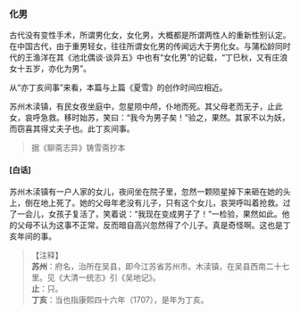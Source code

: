 <script type="text/javascript">
    var head = document.getElementsByTagName('head')[0];
    cssURL = '/public/liao.css';
    linkTag = document.createElement('link');
    linkTag.href = cssURL;
    linkTag.setAttribute('type','text/css');
    linkTag.setAttribute('rel','stylesheet');
    head.appendChild(linkTag);
</script>
### 化男

古代没有变性手术，所谓男化女，女化男，大概都是所谓两性人的重新性别认定。在中国古代，由于重男轻女，往往所谓女化男的传闻远大于男化女。与蒲松龄同时代的王渔洋在其《池北偶谈·谈异五》中也有“女化男”的记载，“丁巳秋，又有庄浪女十五岁，亦化为男”。

从“亦丁亥间事”来看，本篇与上篇《夏雪》的创作时间应相近。

苏州木渎镇，有民女夜坐庭中，忽星陨中颅，仆地而死。其父母老而无子，止此女，哀呼急救。移时始苏，笑曰：“我今为男子矣！”验之，果然。其家不以为妖，而窃喜其得丈夫子也。此丁亥间事。

</section>

> 据《聊斋志异》铸雪斋抄本

#### [白话]
<aside>

苏州木渎镇有一户人家的女儿，夜间坐在院子里，忽然一颗陨星掉下来砸在她的头上，倒在地上死了。她的父母年老没有儿子，只有这个女儿，哀哭呼叫着抢救。过了一会儿，女孩子复活了，笑着说：“我现在变成男子了！”一检验，果然如此。他的父母不认为这事不正常，反而暗自高兴忽然得了个儿子。真是奇怪啊。这也是丁亥年间的事。

</aside>

> 【注释】  
<b>苏州</b>：府名，治所在吴县，即今江苏省苏州市。木渎镇，在吴县西南二十七里。见《大清一统志》引《吴地记》。  
<b>止</b>：只。  
<b>丁亥</b>：当也指康熙四十六年（1707），是年为丁亥。  
